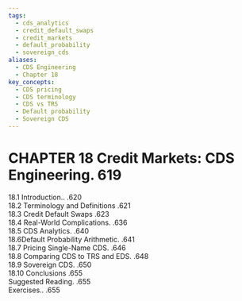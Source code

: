 ```yaml
---
tags:
  - cds_analytics
  - credit_default_swaps
  - credit_markets
  - default_probability
  - sovereign_cds
aliases:
  - CDS Engineering
  - Chapter 18
key_concepts:
  - CDS pricing
  - CDS terminology
  - CDS vs TRS
  - Default probability
  - Sovereign CDS
---
```


# CHAPTER 18  Credit Markets: CDS Engineering. 619  

18.1 Introduction.. .620   
18.2 Terminology and Definitions .621   
18.3 Credit Default Swaps .623   
18.4 Real-World Complications. .636   
18.5 CDS Analytics. .640   
18.6Default Probability Arithmetic. .641   
18.7 Pricing Single-Name CDS. .646   
18.8 Comparing CDS to TRS and EDS. .648   
18.9 Sovereign CDS. .650   
18.10 Conclusions .655   
Suggested Reading. .655   
Exercises.. .655  
